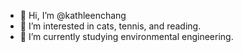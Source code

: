 - 👋 Hi, I’m @kathleenchang
- 👀 I’m interested in cats, tennis, and reading.
- 🌱 I’m currently studying environmental engineering.

<!---
kathleenchang/kathleenchang is a ✨ special ✨ repository because its `README.md` (this file) appears on your GitHub profile.
You can click the Preview link to take a look at your changes.
--->
